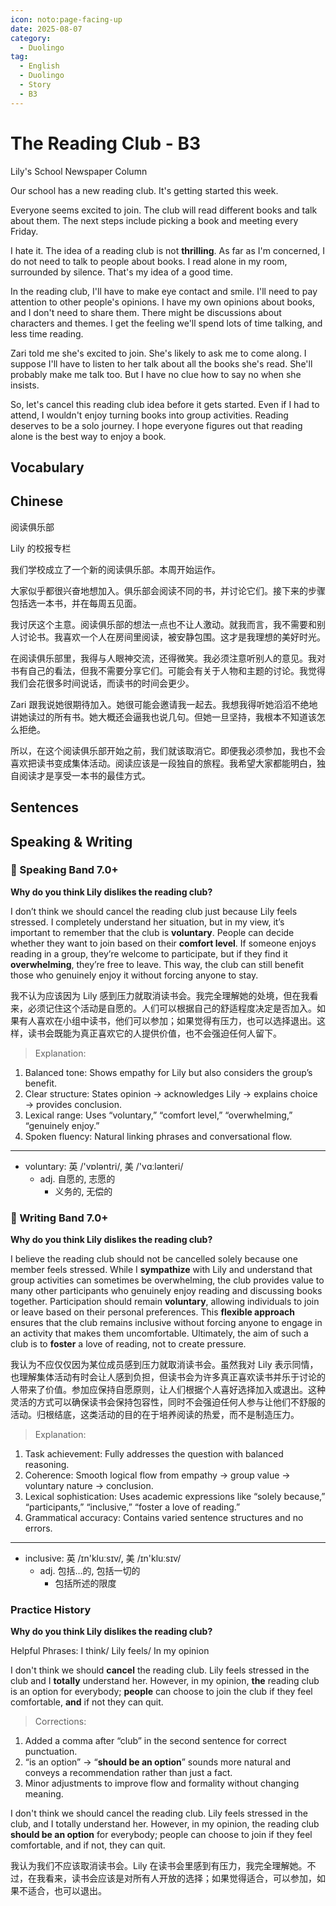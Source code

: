 ```yaml
---
icon: noto:page-facing-up
date: 2025-08-07
category:
  - Duolingo
tag:
  - English
  - Duolingo
  - Story
  - B3
---
```


# The Reading Club - B3

Lily's School Newspaper Column

Our school has a new reading club. It's getting started this week.

Everyone seems excited to join. The club will read different books and talk about them. The next steps include picking a book and meeting every Friday.

I hate it. The idea of a reading club is not **thrilling**. As far as I'm concerned, I do not need to talk to people about books. I read alone in my room, surrounded by silence. That's my idea of a good time.

In the reading club, I'll have to make eye contact and smile. I'll need to pay attention to other people's opinions. I have my own opinions about books, and I don't need to share them. There might be discussions about characters and themes. I get the feeling we'll spend lots of time talking, and less time reading.

Zari told me she's excited to join. She's likely to ask me to come along. I suppose I'll have to listen to her talk about all the books she's read. She'll probably make me talk too. But I have no clue how to say no when she insists.

So, let's cancel this reading club idea before it gets started. Even if I had to attend, I wouldn't enjoy turning books into group activities. Reading deserves to be a solo journey. I hope everyone figures out that reading alone is the best way to enjoy a book.

## Vocabulary

## Chinese

阅读俱乐部

Lily 的校报专栏

我们学校成立了一个新的阅读俱乐部。本周开始运作。

大家似乎都很兴奋地想加入。俱乐部会阅读不同的书，并讨论它们。接下来的步骤包括选一本书，并在每周五见面。

我讨厌这个主意。阅读俱乐部的想法一点也不让人激动。就我而言，我不需要和别人讨论书。我喜欢一个人在房间里阅读，被安静包围。这才是我理想的美好时光。

在阅读俱乐部里，我得与人眼神交流，还得微笑。我必须注意听别人的意见。我对书有自己的看法，但我不需要分享它们。可能会有关于人物和主题的讨论。我觉得我们会花很多时间说话，而读书的时间会更少。

Zari 跟我说她很期待加入。她很可能会邀请我一起去。我想我得听她滔滔不绝地讲她读过的所有书。她大概还会逼我也说几句。但她一旦坚持，我根本不知道该怎么拒绝。

所以，在这个阅读俱乐部开始之前，我们就该取消它。即便我必须参加，我也不会喜欢把读书变成集体活动。阅读应该是一段独自的旅程。我希望大家都能明白，独自阅读才是享受一本书的最佳方式。

## Sentences

## Speaking & Writing

### 🌟 Speaking Band 7.0+

**Why do you think Lily dislikes the reading club?**

I don’t think we should cancel the reading club just because Lily feels stressed. I completely understand her situation, but in my view, it’s important to remember that the club is **voluntary**. People can decide whether they want to join based on their **comfort level**. If someone enjoys reading in a group, they’re welcome to participate, but if they find it **overwhelming**, they’re free to leave. This way, the club can still benefit those who genuinely enjoy it without forcing anyone to stay.

我不认为应该因为 Lily 感到压力就取消读书会。我完全理解她的处境，但在我看来，必须记住这个活动是自愿的。人们可以根据自己的舒适程度决定是否加入。如果有人喜欢在小组中读书，他们可以参加；如果觉得有压力，也可以选择退出。这样，读书会既能为真正喜欢它的人提供价值，也不会强迫任何人留下。

> Explanation:

1. Balanced tone: Shows empathy for Lily but also considers the group’s benefit.
2. Clear structure: States opinion → acknowledges Lily → explains choice → provides conclusion.
3. Lexical range: Uses “voluntary,” “comfort level,” “overwhelming,” “genuinely enjoy.”
4. Spoken fluency: Natural linking phrases and conversational flow.

---

- voluntary: 英 /'vɒləntri/, 美 /'vɑːlənteri/
  - adj. 自愿的, 志愿的
    - 义务的, 无偿的

### 🌟 Writing Band 7.0+

**Why do you think Lily dislikes the reading club?**

I believe the reading club should not be cancelled solely because one member feels stressed. While I **sympathize** with Lily and understand that group activities can sometimes be overwhelming, the club provides value to many other participants who genuinely enjoy reading and discussing books together. Participation should remain **voluntary**, allowing individuals to join or leave based on their personal preferences. This **flexible approach** ensures that the club remains inclusive without forcing anyone to engage in an activity that makes them uncomfortable. Ultimately, the aim of such a club is to **foster** a love of reading, not to create pressure.

我认为不应仅仅因为某位成员感到压力就取消读书会。虽然我对 Lily 表示同情，也理解集体活动有时会让人感到负担，但读书会为许多真正喜欢读书并乐于讨论的人带来了价值。参加应保持自愿原则，让人们根据个人喜好选择加入或退出。这种灵活的方式可以确保读书会保持包容性，同时不会强迫任何人参与让他们不舒服的活动。归根结底，这类活动的目的在于培养阅读的热爱，而不是制造压力。

> Explanation:

1. Task achievement: Fully addresses the question with balanced reasoning.
2. Coherence: Smooth logical flow from empathy → group value → voluntary nature → conclusion.
3. Lexical sophistication: Uses academic expressions like “solely because,” “participants,” “inclusive,” “foster a love of reading.”
4. Grammatical accuracy: Contains varied sentence structures and no errors.

---

- inclusive: 英 /ɪn'kluːsɪv/, 美 /ɪn'kluːsɪv/
  - adj. 包括…的, 包括一切的
    - 包括所述的限度

### Practice History

**Why do you think Lily dislikes the reading club?**

Helpful Phrases: I think/ Lily feels/ In my opinion

I don't think we should **cancel** the reading club. Lily feels stressed in the club and I **totally** understand her. However, in my opinion, **the** reading club is an option for everybody; **people** can choose to join the club if they feel comfortable, **and** if not they can quit.

> Corrections:

1. Added a comma after “club” in the second sentence for correct punctuation.
2. “is an option” → “**should be an option**” sounds more natural and conveys a recommendation rather than just a fact.
3. Minor adjustments to improve flow and formality without changing meaning.

I don't think we should cancel the reading club. Lily feels stressed in the club, and I totally understand her. However, in my opinion, the reading club **should be an option** for everybody; people can choose to join if they feel comfortable, and if not, they can quit.

我认为我们不应该取消读书会。Lily 在读书会里感到有压力，我完全理解她。不过，在我看来，读书会应该是对所有人开放的选择；如果觉得适合，可以参加，如果不适合，也可以退出。
